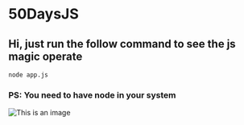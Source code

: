 # 50DaysJS

## Hi, just run the follow command to see the js magic operate

```
node app.js
```
### PS: You need to have node in your system

![This is an image](https://myoctocat.com/assets/images/base-octocat.svg)
